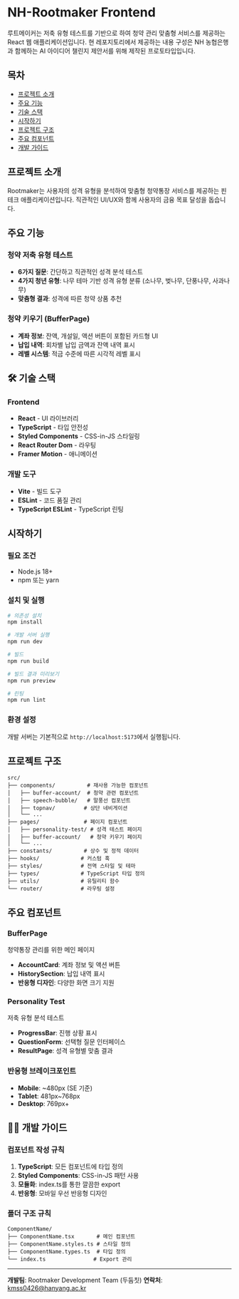 # NH-Rootmaker Frontend

루트메이커는 저축 유형 테스트를 기반으로 하여 청약 관리 맞춤형 서비스를 제공하는 React 웹 애플리케이션입니다.
현 레포지토리에서 제공하는 내용 구성은 NH 농협은행과 함께하는 AI 아이디어 챌린지 제안서를 위해 제작된 프로토타입입니다.

## 목차

- [프로젝트 소개](#-프로젝트-소개)
- [주요 기능](#-주요-기능)
- [기술 스택](#-기술-스택)
- [시작하기](#-시작하기)
- [프로젝트 구조](#-프로젝트-구조)
- [주요 컴포넌트](#-주요-컴포넌트)
- [개발 가이드](#-개발-가이드)

## 프로젝트 소개

Rootmaker는 사용자의 성격 유형을 분석하여 맞춤형 청약통장 서비스를 제공하는 핀테크 애플리케이션입니다. 직관적인 UI/UX와 함께 사용자의 금융 목표 달성을 돕습니다.

## 주요 기능

### 청약 저축 유형 테스트
- **6가지 질문**: 간단하고 직관적인 성격 분석 테스트
- **4가지 청년 유형**: 나무 테마 기반 성격 유형 분류 (소나무, 벚나무, 단풍나무, 사과나무)
- **맞춤형 결과**: 성격에 따른 청약 상품 추천

### 청약 키우기 (BufferPage)
- **계좌 정보**: 잔액, 개설일, 액션 버튼이 포함된 카드형 UI
- **납입 내역**: 회차별 납입 금액과 잔액 내역 표시
- **레벨 시스템**: 적금 수준에 따른 시각적 레벨 표시

## 🛠 기술 스택

### Frontend
- **React** - UI 라이브러리
- **TypeScript** - 타입 안전성
- **Styled Components** - CSS-in-JS 스타일링
- **React Router Dom** - 라우팅
- **Framer Motion** - 애니메이션


### 개발 도구
- **Vite** - 빌드 도구
- **ESLint** - 코드 품질 관리
- **TypeScript ESLint** - TypeScript 린팅

## 시작하기

### 필요 조건
- Node.js 18+ 
- npm 또는 yarn

### 설치 및 실행

```bash
# 의존성 설치
npm install

# 개발 서버 실행
npm run dev

# 빌드
npm run build

# 빌드 결과 미리보기
npm run preview

# 린팅
npm run lint
```

### 환경 설정
개발 서버는 기본적으로 `http://localhost:5173`에서 실행됩니다.

## 프로젝트 구조

```
src/
├── components/          # 재사용 가능한 컴포넌트
│   ├── buffer-account/  # 청약 관련 컴포넌트
│   ├── speech-bubble/   # 말풍선 컴포넌트
│   ├── topnav/         # 상단 네비게이션
│   └── ...
├── pages/              # 페이지 컴포넌트
│   ├── personality-test/ # 성격 테스트 페이지
│   ├── buffer-account/   # 청약 키우기 페이지
│   └── ...
├── constants/          # 상수 및 정적 데이터
├── hooks/             # 커스텀 훅
├── styles/            # 전역 스타일 및 테마
├── types/             # TypeScript 타입 정의
├── utils/             # 유틸리티 함수
└── router/            # 라우팅 설정
```

## 주요 컴포넌트

### BufferPage
청약통장 관리를 위한 메인 페이지
- **AccountCard**: 계좌 정보 및 액션 버튼
- **HistorySection**: 납입 내역 표시
- **반응형 디자인**: 다양한 화면 크기 지원

### Personality Test
저축 유형 분석 테스트
- **ProgressBar**: 진행 상황 표시
- **QuestionForm**: 선택형 질문 인터페이스
- **ResultPage**: 성격 유형별 맞춤 결과


### 반응형 브레이크포인트
- **Mobile**: ~480px (SE 기준)
- **Tablet**: 481px~768px  
- **Desktop**: 769px+

## 👨‍💻 개발 가이드

### 컴포넌트 작성 규칙
1. **TypeScript**: 모든 컴포넌트에 타입 정의
2. **Styled Components**: CSS-in-JS 패턴 사용
3. **모듈화**: index.ts를 통한 깔끔한 export
4. **반응형**: 모바일 우선 반응형 디자인

### 폴더 구조 규칙
```
ComponentName/
├── ComponentName.tsx       # 메인 컴포넌트
├── ComponentName.styles.ts # 스타일 정의
├── ComponentName.types.ts  # 타입 정의
└── index.ts               # Export 관리
```


---

**개발팀**: Rootmaker Development Team (두둠칫) 
**연락처**: kmss0426@hanyang.ac.kr
